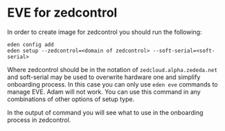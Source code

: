 # EVE for zedcontrol

In order to create image for zedcontrol you should run the following:

```console
eden config add
eden setup --zedcontrol=<domain of zedcontrol> --soft-serial=<soft-serial>
```

Where zedcontrol should be in the notation of `zedcloud.alpha.zededa.net` and soft-serial may be used to overwrite
hardware one and simplify onboarding process.  In this case you can only use `eden eve` commands to manage EVE.
Adam will not work. You can use this command in any combinations of other options of setup type.

In the output of command you will see what to use in the onboarding process in zedcontrol.
